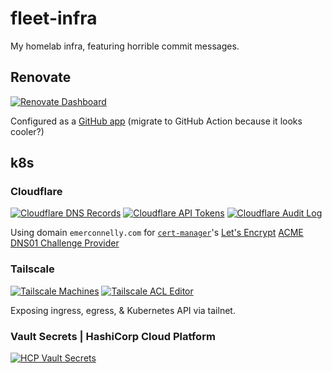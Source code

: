 # fleet-infra

My homelab infra, featuring horrible commit messages.

## Renovate

[![Renovate Dashboard](https://img.shields.io/badge/Dashboard-1a1f6c?logo=renovate)](https://developer.mend.io/github/emerconnelly/fleet-infra)

Configured as a [GitHub app](https://github.com/apps/renovate) (migrate to GitHub Action because it looks cooler?)

## k8s

### Cloudflare

[![Cloudflare DNS Records](https://img.shields.io/badge/DNS_Records-f38020?logo=cloudflare&logoColor=fff)](https://dash.cloudflare.com/923309f860b1a7e801fd81224c5f56c9/emerconnelly.com/dns/records)
[![Cloudflare API Tokens](https://img.shields.io/badge/API_Tokens-f38020?logo=cloudflare&logoColor=fff)](https://dash.cloudflare.com/profile/api-tokens)
[![Cloudflare Audit Log](https://img.shields.io/badge/Audit_Log-f38020?logo=cloudflare&logoColor=fff)](https://dash.cloudflare.com/923309f860b1a7e801fd81224c5f56c9/audit-log)

Using domain `emerconnelly.com` for [`cert-manager`](https://cert-manager.io/)'s [Let's Encrypt](https://letsencrypt.org/) [ACME DNS01 Challenge Provider](https://cert-manager.io/docs/configuration/acme/dns01/)

### Tailscale

[![Tailscale Machines](https://img.shields.io/badge/Machines-242424?logo=tailscale)](https://login.tailscale.com/admin/machines)
[![Tailscale ACL Editor](https://img.shields.io/badge/ACL%20Editor-242424?logo=tailscale)](https://login.tailscale.com/admin/machines)

Exposing ingress, egress, & Kubernetes API via tailnet.
 
### Vault Secrets | HashiCorp Cloud Platform

[![HCP Vault Secrets](https://img.shields.io/badge/Vault_Secrets-000?logo=hashicorp)](https://portal.cloud.hashicorp.com/services/secrets?project_id=c9dc34a9-87d7-4e2d-9a1c-3d3e759f8261)
